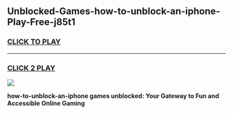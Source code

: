 
## Unblocked-Games-how-to-unblock-an-iphone-Play-Free-j85t1
<h3>
<a href="https://premium76.site?title=how-to-unblock-an-iphone&ref=23A">CLICK TO PLAY</a></h3>
<hr>

<h3>
<a href="https://premium76.site?title=how-to-unblock-an-iphone&ref=23A">CLICK 2 PLAY</a>
  
</h3>

<a href="https://premium76.site?title=how-to-unblock-an-iphone&ref=23A"><img src="https://clearcache.store/games.png"></a>


**how-to-unblock-an-iphone games unblocked: Your Gateway to Fun and Accessible Online Gaming**

